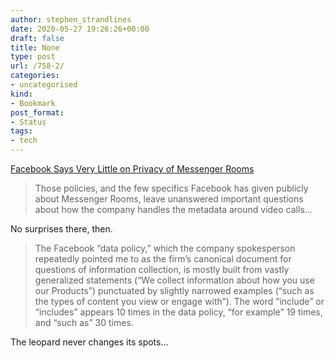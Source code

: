 ```yaml
---
author: stephen_strandlines
date: 2020-05-27 19:26:26+00:00
draft: false
title: None
type: post
url: /758-2/
categories:
- uncategorised
kind:
- Bookmark
post_format:
- Status
tags:
- tech
---
```


[Facebook Says Very Little on Privacy of Messenger Rooms](https://theintercept.com/2020/05/20/facebook-messenger-rooms-video-call/)



<blockquote>Those policies, and the few specifics Facebook has given publicly about Messenger Rooms, leave unanswered important questions about how the company handles the metadata around video calls…</blockquote>



No surprises there, then.



<blockquote>The Facebook “data policy,” which the company spokesperson repeatedly pointed me to as the firm’s canonical document for questions of information collection, is mostly built from vastly generalized statements (“We collect information about how you use our Products”) punctuated by slightly narrowed examples (“such as the types of content you view or engage with”). The word “include” or “includes” appears 10 times in the data policy, “for example” 19 times, and “such as” 30 times.</blockquote>



The leopard never changes its spots…
